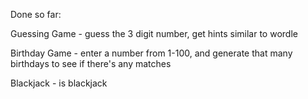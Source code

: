 Done so far:

Guessing Game - guess the 3 digit number, get hints similar to wordle

Birthday Game - enter a number from 1-100, and generate that many birthdays to see if there's any matches

Blackjack - is blackjack